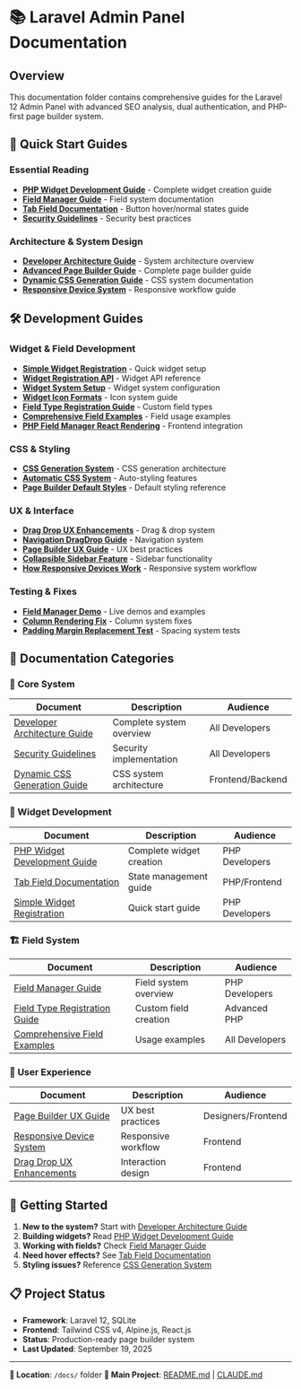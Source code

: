 # 📚 Laravel Admin Panel Documentation

## Overview
This documentation folder contains comprehensive guides for the Laravel 12 Admin Panel with advanced SEO analysis, dual authentication, and PHP-first page builder system.

## 🎯 Quick Start Guides

### Essential Reading
- **[PHP Widget Development Guide](PHP_WIDGET_DEVELOPMENT_GUIDE.md)** - Complete widget creation guide
- **[Field Manager Guide](FIELD_MANAGER_GUIDE.md)** - Field system documentation
- **[Tab Field Documentation](TAB_FIELD_DOCUMENTATION.md)** - Button hover/normal states guide
- **[Security Guidelines](SECURITY_GUIDELINES.md)** - Security best practices

### Architecture & System Design
- **[Developer Architecture Guide](DEVELOPER_ARCHITECTURE_GUIDE.md)** - System architecture overview
- **[Advanced Page Builder Guide](ADVANCED_PAGE_BUILDER_GUIDE.md)** - Complete page builder guide
- **[Dynamic CSS Generation Guide](DYNAMIC_CSS_GENERATION_GUIDE.md)** - CSS system documentation
- **[Responsive Device System](RESPONSIVE_DEVICE_SYSTEM.md)** - Responsive workflow guide

## 🛠️ Development Guides

### Widget & Field Development
- **[Simple Widget Registration](SIMPLE_WIDGET_REGISTRATION.md)** - Quick widget setup
- **[Widget Registration API](WIDGET_REGISTRATION_API.md)** - Widget API reference
- **[Widget System Setup](WIDGET_SYSTEM_SETUP.md)** - Widget system configuration
- **[Widget Icon Formats](WIDGET_ICON_FORMATS.md)** - Icon system guide
- **[Field Type Registration Guide](FIELD_TYPE_REGISTRATION_GUIDE.md)** - Custom field types
- **[Comprehensive Field Examples](COMPREHENSIVE_FIELD_EXAMPLES.md)** - Field usage examples
- **[PHP Field Manager React Rendering](PHP_FIELD_MANAGER_REACT_RENDERING.md)** - Frontend integration

### CSS & Styling
- **[CSS Generation System](CSS_GENERATION_SYSTEM.md)** - CSS generation architecture
- **[Automatic CSS System](AUTOMATIC_CSS_SYSTEM.md)** - Auto-styling features
- **[Page Builder Default Styles](pagebuilder-default-styles.md)** - Default styling reference

### UX & Interface
- **[Drag Drop UX Enhancements](DRAG_DROP_UX_ENHANCEMENTS.md)** - Drag & drop system
- **[Navigation DragDrop Guide](NAVIGATION_DRAGDROP_GUIDE.md)** - Navigation system
- **[Page Builder UX Guide](PAGE_BUILDER_UX_GUIDE.md)** - UX best practices
- **[Collapsible Sidebar Feature](COLLAPSIBLE_SIDEBAR_FEATURE.md)** - Sidebar functionality
- **[How Responsive Devices Work](HOW_RESPONSIVE_DEVICES_WORK.md)** - Responsive system workflow

### Testing & Fixes
- **[Field Manager Demo](FIELD_MANAGER_DEMO.md)** - Live demos and examples
- **[Column Rendering Fix](COLUMN_RENDERING_FIX.md)** - Column system fixes
- **[Padding Margin Replacement Test](PADDING_MARGIN_REPLACEMENT_TEST.md)** - Spacing system tests

## 📖 Documentation Categories

### 🔧 Core System
| Document | Description | Audience |
|----------|-------------|----------|
| [Developer Architecture Guide](DEVELOPER_ARCHITECTURE_GUIDE.md) | Complete system overview | All Developers |
| [Security Guidelines](SECURITY_GUIDELINES.md) | Security implementation | All Developers |
| [Dynamic CSS Generation Guide](DYNAMIC_CSS_GENERATION_GUIDE.md) | CSS system architecture | Frontend/Backend |

### 🎨 Widget Development
| Document | Description | Audience |
|----------|-------------|----------|
| [PHP Widget Development Guide](PHP_WIDGET_DEVELOPMENT_GUIDE.md) | Complete widget creation | PHP Developers |
| [Tab Field Documentation](TAB_FIELD_DOCUMENTATION.md) | State management guide | PHP/Frontend |
| [Simple Widget Registration](SIMPLE_WIDGET_REGISTRATION.md) | Quick start guide | PHP Developers |

### 🏗️ Field System
| Document | Description | Audience |
|----------|-------------|----------|
| [Field Manager Guide](FIELD_MANAGER_GUIDE.md) | Field system overview | PHP Developers |
| [Field Type Registration Guide](FIELD_TYPE_REGISTRATION_GUIDE.md) | Custom field creation | Advanced PHP |
| [Comprehensive Field Examples](COMPREHENSIVE_FIELD_EXAMPLES.md) | Usage examples | All Developers |

### 🎯 User Experience
| Document | Description | Audience |
|----------|-------------|----------|
| [Page Builder UX Guide](PAGE_BUILDER_UX_GUIDE.md) | UX best practices | Designers/Frontend |
| [Responsive Device System](RESPONSIVE_DEVICE_SYSTEM.md) | Responsive workflow | Frontend |
| [Drag Drop UX Enhancements](DRAG_DROP_UX_ENHANCEMENTS.md) | Interaction design | Frontend |

## 🚀 Getting Started

1. **New to the system?** Start with [Developer Architecture Guide](DEVELOPER_ARCHITECTURE_GUIDE.md)
2. **Building widgets?** Read [PHP Widget Development Guide](PHP_WIDGET_DEVELOPMENT_GUIDE.md)
3. **Working with fields?** Check [Field Manager Guide](FIELD_MANAGER_GUIDE.md)
4. **Need hover effects?** See [Tab Field Documentation](TAB_FIELD_DOCUMENTATION.md)
5. **Styling issues?** Reference [CSS Generation System](CSS_GENERATION_SYSTEM.md)

## 📋 Project Status
- **Framework**: Laravel 12, SQLite
- **Frontend**: Tailwind CSS v4, Alpine.js, React.js
- **Status**: Production-ready page builder system
- **Last Updated**: September 19, 2025

---
**📍 Location**: `/docs/` folder
**🔗 Main Project**: [README.md](../README.md) | [CLAUDE.md](../CLAUDE.md)
